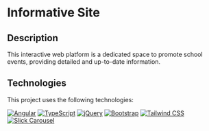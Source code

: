 # Informative Site

## Description
This interactive web platform is a dedicated space to promote school events, providing detailed and up-to-date information.

## Technologies

This project uses the following technologies:

[![Angular](https://img.shields.io/badge/Angular-16.1-brightgreen)](https://angular.io/)
[![TypeScript](https://img.shields.io/badge/TypeScript-5.1.3-blue)](https://www.typescriptlang.org/)
[![jQuery](https://img.shields.io/badge/jQuery-3.7.1-orange)](https://jquery.com/)
[![Bootstrap](https://img.shields.io/badge/Bootstrap-5.3.2-purple)](https://getbootstrap.com/)
[![Tailwind CSS](https://img.shields.io/badge/Tailwind%20CSS-3.4.1-pink)](https://tailwindcss.com/)
[![Slick Carousel](https://img.shields.io/badge/Slick%20Carousel-1.8.1-blue)](https://kenwheeler.github.io/slick/)
